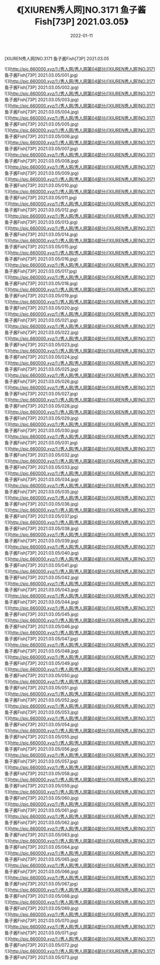﻿---
layout: post
title:  《[XIUREN秀人网]NO.3171 鱼子酱Fish[73P] 2021.03.05》
date:   2022-01-11
img: http://pic.660000.xyz/1:/秀人网/秀人网第04部分/[XIUREN秀人网]NO.3171 鱼子酱Fish[73P] 2021.03.05/000.jpg
categories: [美女, 清纯, 唯美]
---

[XIUREN秀人网]NO.3171 鱼子酱Fish[73P] 2021.03.05

 ![](http://pic.660000.xyz/1:/秀人网/秀人网第04部分/[XIUREN秀人网]NO.3171 鱼子酱Fish[73P] 2021.03.05/001.jpg) <br>![](http://pic.660000.xyz/1:/秀人网/秀人网第04部分/[XIUREN秀人网]NO.3171 鱼子酱Fish[73P] 2021.03.05/002.jpg) <br>![](http://pic.660000.xyz/1:/秀人网/秀人网第04部分/[XIUREN秀人网]NO.3171 鱼子酱Fish[73P] 2021.03.05/003.jpg) <br>![](http://pic.660000.xyz/1:/秀人网/秀人网第04部分/[XIUREN秀人网]NO.3171 鱼子酱Fish[73P] 2021.03.05/004.jpg) <br>![](http://pic.660000.xyz/1:/秀人网/秀人网第04部分/[XIUREN秀人网]NO.3171 鱼子酱Fish[73P] 2021.03.05/005.jpg) <br>![](http://pic.660000.xyz/1:/秀人网/秀人网第04部分/[XIUREN秀人网]NO.3171 鱼子酱Fish[73P] 2021.03.05/006.jpg) <br>![](http://pic.660000.xyz/1:/秀人网/秀人网第04部分/[XIUREN秀人网]NO.3171 鱼子酱Fish[73P] 2021.03.05/007.jpg) <br>![](http://pic.660000.xyz/1:/秀人网/秀人网第04部分/[XIUREN秀人网]NO.3171 鱼子酱Fish[73P] 2021.03.05/008.jpg) <br>![](http://pic.660000.xyz/1:/秀人网/秀人网第04部分/[XIUREN秀人网]NO.3171 鱼子酱Fish[73P] 2021.03.05/009.jpg) <br>![](http://pic.660000.xyz/1:/秀人网/秀人网第04部分/[XIUREN秀人网]NO.3171 鱼子酱Fish[73P] 2021.03.05/010.jpg) <br>![](http://pic.660000.xyz/1:/秀人网/秀人网第04部分/[XIUREN秀人网]NO.3171 鱼子酱Fish[73P] 2021.03.05/011.jpg) <br>![](http://pic.660000.xyz/1:/秀人网/秀人网第04部分/[XIUREN秀人网]NO.3171 鱼子酱Fish[73P] 2021.03.05/012.jpg) <br>![](http://pic.660000.xyz/1:/秀人网/秀人网第04部分/[XIUREN秀人网]NO.3171 鱼子酱Fish[73P] 2021.03.05/013.jpg) <br>![](http://pic.660000.xyz/1:/秀人网/秀人网第04部分/[XIUREN秀人网]NO.3171 鱼子酱Fish[73P] 2021.03.05/014.jpg) <br>![](http://pic.660000.xyz/1:/秀人网/秀人网第04部分/[XIUREN秀人网]NO.3171 鱼子酱Fish[73P] 2021.03.05/015.jpg) <br>![](http://pic.660000.xyz/1:/秀人网/秀人网第04部分/[XIUREN秀人网]NO.3171 鱼子酱Fish[73P] 2021.03.05/016.jpg) <br>![](http://pic.660000.xyz/1:/秀人网/秀人网第04部分/[XIUREN秀人网]NO.3171 鱼子酱Fish[73P] 2021.03.05/017.jpg) <br>![](http://pic.660000.xyz/1:/秀人网/秀人网第04部分/[XIUREN秀人网]NO.3171 鱼子酱Fish[73P] 2021.03.05/018.jpg) <br>![](http://pic.660000.xyz/1:/秀人网/秀人网第04部分/[XIUREN秀人网]NO.3171 鱼子酱Fish[73P] 2021.03.05/019.jpg) <br>![](http://pic.660000.xyz/1:/秀人网/秀人网第04部分/[XIUREN秀人网]NO.3171 鱼子酱Fish[73P] 2021.03.05/020.jpg) <br>![](http://pic.660000.xyz/1:/秀人网/秀人网第04部分/[XIUREN秀人网]NO.3171 鱼子酱Fish[73P] 2021.03.05/021.jpg) <br>![](http://pic.660000.xyz/1:/秀人网/秀人网第04部分/[XIUREN秀人网]NO.3171 鱼子酱Fish[73P] 2021.03.05/022.jpg) <br>![](http://pic.660000.xyz/1:/秀人网/秀人网第04部分/[XIUREN秀人网]NO.3171 鱼子酱Fish[73P] 2021.03.05/023.jpg) <br>![](http://pic.660000.xyz/1:/秀人网/秀人网第04部分/[XIUREN秀人网]NO.3171 鱼子酱Fish[73P] 2021.03.05/024.jpg) <br>![](http://pic.660000.xyz/1:/秀人网/秀人网第04部分/[XIUREN秀人网]NO.3171 鱼子酱Fish[73P] 2021.03.05/025.jpg) <br>![](http://pic.660000.xyz/1:/秀人网/秀人网第04部分/[XIUREN秀人网]NO.3171 鱼子酱Fish[73P] 2021.03.05/026.jpg) <br>![](http://pic.660000.xyz/1:/秀人网/秀人网第04部分/[XIUREN秀人网]NO.3171 鱼子酱Fish[73P] 2021.03.05/027.jpg) <br>![](http://pic.660000.xyz/1:/秀人网/秀人网第04部分/[XIUREN秀人网]NO.3171 鱼子酱Fish[73P] 2021.03.05/028.jpg) <br>![](http://pic.660000.xyz/1:/秀人网/秀人网第04部分/[XIUREN秀人网]NO.3171 鱼子酱Fish[73P] 2021.03.05/029.jpg) <br>![](http://pic.660000.xyz/1:/秀人网/秀人网第04部分/[XIUREN秀人网]NO.3171 鱼子酱Fish[73P] 2021.03.05/030.jpg) <br>![](http://pic.660000.xyz/1:/秀人网/秀人网第04部分/[XIUREN秀人网]NO.3171 鱼子酱Fish[73P] 2021.03.05/031.jpg) <br>![](http://pic.660000.xyz/1:/秀人网/秀人网第04部分/[XIUREN秀人网]NO.3171 鱼子酱Fish[73P] 2021.03.05/032.jpg) <br>![](http://pic.660000.xyz/1:/秀人网/秀人网第04部分/[XIUREN秀人网]NO.3171 鱼子酱Fish[73P] 2021.03.05/033.jpg) <br>![](http://pic.660000.xyz/1:/秀人网/秀人网第04部分/[XIUREN秀人网]NO.3171 鱼子酱Fish[73P] 2021.03.05/034.jpg) <br>![](http://pic.660000.xyz/1:/秀人网/秀人网第04部分/[XIUREN秀人网]NO.3171 鱼子酱Fish[73P] 2021.03.05/035.jpg) <br>![](http://pic.660000.xyz/1:/秀人网/秀人网第04部分/[XIUREN秀人网]NO.3171 鱼子酱Fish[73P] 2021.03.05/036.jpg) <br>![](http://pic.660000.xyz/1:/秀人网/秀人网第04部分/[XIUREN秀人网]NO.3171 鱼子酱Fish[73P] 2021.03.05/037.jpg) <br>![](http://pic.660000.xyz/1:/秀人网/秀人网第04部分/[XIUREN秀人网]NO.3171 鱼子酱Fish[73P] 2021.03.05/038.jpg) <br>![](http://pic.660000.xyz/1:/秀人网/秀人网第04部分/[XIUREN秀人网]NO.3171 鱼子酱Fish[73P] 2021.03.05/039.jpg) <br>![](http://pic.660000.xyz/1:/秀人网/秀人网第04部分/[XIUREN秀人网]NO.3171 鱼子酱Fish[73P] 2021.03.05/040.jpg) <br>![](http://pic.660000.xyz/1:/秀人网/秀人网第04部分/[XIUREN秀人网]NO.3171 鱼子酱Fish[73P] 2021.03.05/041.jpg) <br>![](http://pic.660000.xyz/1:/秀人网/秀人网第04部分/[XIUREN秀人网]NO.3171 鱼子酱Fish[73P] 2021.03.05/042.jpg) <br>![](http://pic.660000.xyz/1:/秀人网/秀人网第04部分/[XIUREN秀人网]NO.3171 鱼子酱Fish[73P] 2021.03.05/043.jpg) <br>![](http://pic.660000.xyz/1:/秀人网/秀人网第04部分/[XIUREN秀人网]NO.3171 鱼子酱Fish[73P] 2021.03.05/044.jpg) <br>![](http://pic.660000.xyz/1:/秀人网/秀人网第04部分/[XIUREN秀人网]NO.3171 鱼子酱Fish[73P] 2021.03.05/045.jpg) <br>![](http://pic.660000.xyz/1:/秀人网/秀人网第04部分/[XIUREN秀人网]NO.3171 鱼子酱Fish[73P] 2021.03.05/046.jpg) <br>![](http://pic.660000.xyz/1:/秀人网/秀人网第04部分/[XIUREN秀人网]NO.3171 鱼子酱Fish[73P] 2021.03.05/047.jpg) <br>![](http://pic.660000.xyz/1:/秀人网/秀人网第04部分/[XIUREN秀人网]NO.3171 鱼子酱Fish[73P] 2021.03.05/048.jpg) <br>![](http://pic.660000.xyz/1:/秀人网/秀人网第04部分/[XIUREN秀人网]NO.3171 鱼子酱Fish[73P] 2021.03.05/049.jpg) <br>![](http://pic.660000.xyz/1:/秀人网/秀人网第04部分/[XIUREN秀人网]NO.3171 鱼子酱Fish[73P] 2021.03.05/050.jpg) <br>![](http://pic.660000.xyz/1:/秀人网/秀人网第04部分/[XIUREN秀人网]NO.3171 鱼子酱Fish[73P] 2021.03.05/051.jpg) <br>![](http://pic.660000.xyz/1:/秀人网/秀人网第04部分/[XIUREN秀人网]NO.3171 鱼子酱Fish[73P] 2021.03.05/052.jpg) <br>![](http://pic.660000.xyz/1:/秀人网/秀人网第04部分/[XIUREN秀人网]NO.3171 鱼子酱Fish[73P] 2021.03.05/053.jpg) <br>![](http://pic.660000.xyz/1:/秀人网/秀人网第04部分/[XIUREN秀人网]NO.3171 鱼子酱Fish[73P] 2021.03.05/054.jpg) <br>![](http://pic.660000.xyz/1:/秀人网/秀人网第04部分/[XIUREN秀人网]NO.3171 鱼子酱Fish[73P] 2021.03.05/055.jpg) <br>![](http://pic.660000.xyz/1:/秀人网/秀人网第04部分/[XIUREN秀人网]NO.3171 鱼子酱Fish[73P] 2021.03.05/056.jpg) <br>![](http://pic.660000.xyz/1:/秀人网/秀人网第04部分/[XIUREN秀人网]NO.3171 鱼子酱Fish[73P] 2021.03.05/057.jpg) <br>![](http://pic.660000.xyz/1:/秀人网/秀人网第04部分/[XIUREN秀人网]NO.3171 鱼子酱Fish[73P] 2021.03.05/058.jpg) <br>![](http://pic.660000.xyz/1:/秀人网/秀人网第04部分/[XIUREN秀人网]NO.3171 鱼子酱Fish[73P] 2021.03.05/059.jpg) <br>![](http://pic.660000.xyz/1:/秀人网/秀人网第04部分/[XIUREN秀人网]NO.3171 鱼子酱Fish[73P] 2021.03.05/060.jpg) <br>![](http://pic.660000.xyz/1:/秀人网/秀人网第04部分/[XIUREN秀人网]NO.3171 鱼子酱Fish[73P] 2021.03.05/061.jpg) <br>![](http://pic.660000.xyz/1:/秀人网/秀人网第04部分/[XIUREN秀人网]NO.3171 鱼子酱Fish[73P] 2021.03.05/062.jpg) <br>![](http://pic.660000.xyz/1:/秀人网/秀人网第04部分/[XIUREN秀人网]NO.3171 鱼子酱Fish[73P] 2021.03.05/063.jpg) <br>![](http://pic.660000.xyz/1:/秀人网/秀人网第04部分/[XIUREN秀人网]NO.3171 鱼子酱Fish[73P] 2021.03.05/064.jpg) <br>![](http://pic.660000.xyz/1:/秀人网/秀人网第04部分/[XIUREN秀人网]NO.3171 鱼子酱Fish[73P] 2021.03.05/065.jpg) <br>![](http://pic.660000.xyz/1:/秀人网/秀人网第04部分/[XIUREN秀人网]NO.3171 鱼子酱Fish[73P] 2021.03.05/066.jpg) <br>![](http://pic.660000.xyz/1:/秀人网/秀人网第04部分/[XIUREN秀人网]NO.3171 鱼子酱Fish[73P] 2021.03.05/067.jpg) <br>![](http://pic.660000.xyz/1:/秀人网/秀人网第04部分/[XIUREN秀人网]NO.3171 鱼子酱Fish[73P] 2021.03.05/068.jpg) <br>![](http://pic.660000.xyz/1:/秀人网/秀人网第04部分/[XIUREN秀人网]NO.3171 鱼子酱Fish[73P] 2021.03.05/069.jpg) <br>![](http://pic.660000.xyz/1:/秀人网/秀人网第04部分/[XIUREN秀人网]NO.3171 鱼子酱Fish[73P] 2021.03.05/070.jpg) <br>![](http://pic.660000.xyz/1:/秀人网/秀人网第04部分/[XIUREN秀人网]NO.3171 鱼子酱Fish[73P] 2021.03.05/071.jpg) <br>![](http://pic.660000.xyz/1:/秀人网/秀人网第04部分/[XIUREN秀人网]NO.3171 鱼子酱Fish[73P] 2021.03.05/072.jpg) <br>![](http://pic.660000.xyz/1:/秀人网/秀人网第04部分/[XIUREN秀人网]NO.3171 鱼子酱Fish[73P] 2021.03.05/073.jpg) <br>